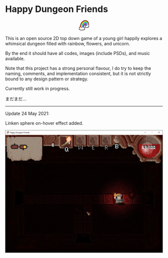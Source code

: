 # Happy Dungeon Friends

<p align="center">
  <img src="https://github.com/Amarthgul/HappyDungeonFriends/blob/main/Icon.bmp">
</p>

This is an open source 2D top down game of a young girl happily explores a whimsical dungeon 
filled with rainbow, flowers, and unicorn.

By the end it should have all codes, images (include PSDs), and music available.

Note that this project has a strong personal flavour, I do try to keep the naming, comments, and implementation 
consistent, but it is not strictly bound to any design pattern or strategy.

Currently still work in progress. 

まだまだ...

--------------------------------------------------------

Update 24 May 2021: 

Linken sphere on-hover effect added. 

<p align="center">
	<img src="https://github.com/Amarthgul/HappyDungeonFriends/blob/main/Content/Screencap/c2ebJ5P.png" width="512">
</p>